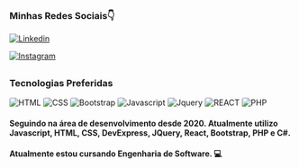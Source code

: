 
### Minhas Redes Sociais👇
[![Linkedin](https://img.shields.io/badge/LinkedIn-0077B5?style=for-the-badge&logo=linkedin&logoColor=white)](https://www.linkedin.com/in/jo%C3%A3o-henrique-rodrigues-972104254?lipi=urn%3Ali%3Apage%3Ad_flagship3_profile_view_base_contact_details%3BeW%2BdmNVHQHmUwrjPR9d3AA%3D%3D)

[![Instagram](	https://img.shields.io/badge/Instagram-E4405F?style=for-the-badge&logo=instagram&logoColor=white)](https://www.instagram.com/joaoh.rb/)

 ###
 

##

### Tecnologias Preferidas
<div style="display: inline-block">
    <img src="https://img.shields.io/badge/HTML-20232A?style=for-the-badge&logo=HTML5&logoColor=E34F26" alt="HTML" style="border-radius: 3px" />
    <img src="https://img.shields.io/badge/CSS-e9e9e9?style=for-the-badge&logo=CSS3&logoColor=1572B6" alt="CSS" style="border-radius: 3px" />
    <img src="https://img.shields.io/badge/BOOTSRAP-7952B3?style=for-the-badge&logo=BOOTSTRAP&logoColor=white" alt="Bootstrap" style="border-radius: 3px" />
    <img src="https://img.shields.io/badge/Javascript-F7DF1E?style=for-the-badge&logo=javascript&logoColor=black" alt="Javascript" style="border-radius: 3px" />
    <img src="https://img.shields.io/badge/JQUERY-0769AD?style=for-the-badge&logo=jquery&logoColor=white" alt="Jquery" style="border-radius: 3px" />
    <img src="https://img.shields.io/badge/React-20232A?style=for-the-badge&logo=React&logoColor=00D9FE" alt="REACT" style="border-radius: 3px" />
    <img src="https://img.shields.io/badge/PHP-8993C1?style=for-the-badge&logo=PHP&logoColor=black" alt="PHP" style="border-radius: 3px" />

    
</div>
<br>

#### Seguindo na área de desenvolvimento desde 2020. Atualmente utilizo Javascript, HTML, CSS, DevExpress, JQuery, React, Bootstrap, PHP e C#. 

#### Atualmente estou cursando Engenharia de Software. 💻

